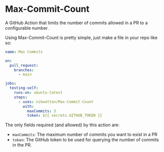 # Max-Commit-Count

A GitHub Action that limits the number of commits allowed in a PR to a configurable number.

Using Max-Commit-Count is pretty simple, just make a file in your repo like so:

```yml
name: Max Commits

on:
  pull_request:
    branches:
      - main

jobs:
  testing-self:
    runs-on: ubuntu-latest
    steps:
      - uses: nikwotton/Max-Commit-Count
        with:
          maxCommits: 3
          token: ${{ secrets.GITHUB_TOKEN }}
```

The only fields required (and allowed) by this action are:

- `maxCommits`: The maximum number of commits you want to exist in a PR
- `token`: The GitHub token to be used for querying the number of commits in the PR.  
